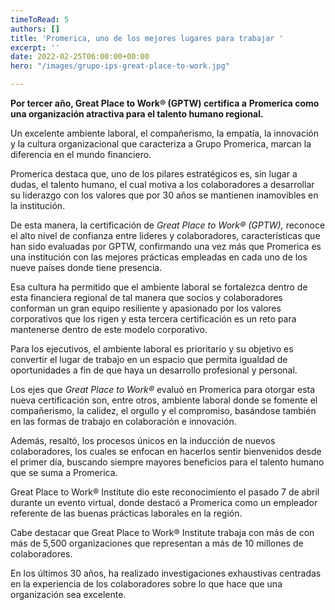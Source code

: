 ```yaml
---
timeToRead: 5
authors: []
title: 'Promerica, uno de los mejores lugares para trabajar '
excerpt: ''
date: 2022-02-25T06:00:00+00:00
hero: "/images/grupo-ips-great-place-to-work.jpg"

---
```


 

  

**Por tercer año, Great Place to Work® (GPTW) certifica a** **Promerica como una organización atractiva para el talento humano regional.**

Un excelente ambiente laboral, el compañerismo, la empatía, la innovación y la cultura organizacional que caracteriza a Grupo Promerica, marcan la diferencia en el mundo financiero.

Promerica destaca que, uno de los pilares estratégicos es, sin lugar a dudas, el talento humano, el cual motiva a los colaboradores a desarrollar su liderazgo con los valores que por 30 años se mantienen inamovibles en la institución.

De esta manera, la certificación de _Great Place to Work® (GPTW),_ reconoce el alto nivel de confianza entre lideres y colaboradores, características que han sido evaluadas por GPTW, confirmando una vez más que Promerica es una institución con las mejores prácticas empleadas en cada uno de los nueve países donde tiene presencia.

Esa cultura ha permitido que el ambiente laboral se fortalezca dentro de esta financiera regional de tal manera que socios y colaboradores conforman un gran equipo resiliente y apasionado por los valores corporativos que los rigen y esta tercera certificación es un reto para mantenerse dentro de este modelo corporativo.

Para los ejecutivos, el ambiente laboral es prioritario y su objetivo es convertir el lugar de trabajo en un espacio que permita igualdad de oportunidades a fin de que haya un desarrollo profesional y personal.

Los ejes que _Great Place to Work®_ evaluó en Promerica para otorgar esta nueva certificación son, entre otros, ambiente laboral donde se fomente el compañerismo, la calidez, el orgullo y el compromiso, basándose también en las formas de trabajo en colaboración e innovación.

Además, resaltó, los procesos únicos en la inducción de nuevos colaboradores, los cuales se enfocan en hacerlos sentir bienvenidos desde el primer día, buscando siempre mayores beneficios para el talento humano que se suma a Promerica.

Great Place to Work® Institute dio este reconocimiento el pasado 7 de abril durante un evento virtual, donde destacó a Promerica como un empleador referente de las buenas prácticas laborales en la región.

Cabe destacar que Great Place to Work® Institute trabaja con más de con más de 5,500 organizaciones que representan a más de 10 millones de colaboradores.

En los últimos 30 años, ha realizado investigaciones exhaustivas centradas en la experiencia de los colaboradores sobre lo que hace que una organización sea excelente.